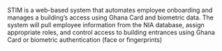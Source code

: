 STIM is a web-based system that automates employee onboarding and manages a building’s access using Ghana Card and biometric data. The system will pull employee information from the NIA database, assign appropriate roles, and control access to building entrances using Ghana Card or biometric authentication (face or fingerprints)
